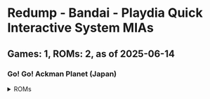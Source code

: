 # Redump - Bandai - Playdia Quick Interactive System MIAs
## Games: 1, ROMs: 2, as of 2025-06-14

### Go! Go! Ackman Planet (Japan)
<details>
<summary>ROMs</summary>

- Go! Go! Ackman Planet (Japan) (Track 1).bin, CRC: 1cbf2c16
- Go! Go! Ackman Planet (Japan) (Track 2).bin, CRC: f1974e93
</details>

